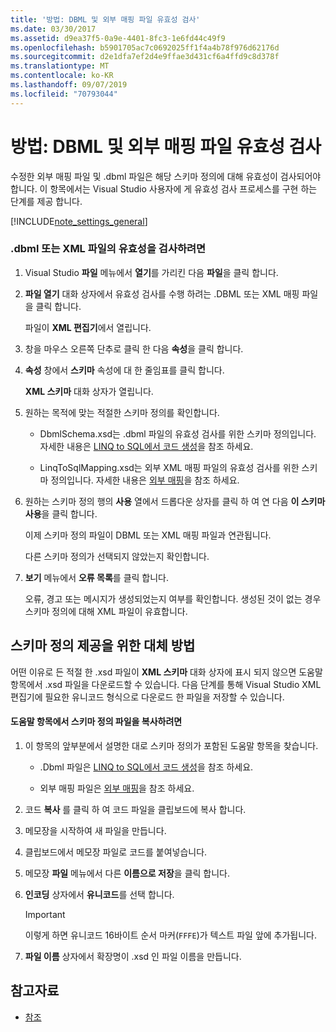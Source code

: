 ```yaml
---
title: '방법: DBML 및 외부 매핑 파일 유효성 검사'
ms.date: 03/30/2017
ms.assetid: d9ea37f5-0a9e-4401-8fc3-1e6fd44c49f9
ms.openlocfilehash: b5901705ac7c0692025ff1f4a4b78f976d62176d
ms.sourcegitcommit: d2e1dfa7ef2d4e9ffae3d431cf6a4ffd9c8d378f
ms.translationtype: MT
ms.contentlocale: ko-KR
ms.lasthandoff: 09/07/2019
ms.locfileid: "70793044"
---
```

# <a name="how-to-validate-dbml-and-external-mapping-files"></a>방법: DBML 및 외부 매핑 파일 유효성 검사

수정한 외부 매핑 파일 및 .dbml 파일은 해당 스키마 정의에 대해 유효성이 검사되어야 합니다. 이 항목에서는 Visual Studio 사용자에 게 유효성 검사 프로세스를 구현 하는 단계를 제공 합니다.

[!INCLUDE[note_settings_general](../../../../../../includes/note-settings-general-md.md)]

### <a name="to-validate-a-dbml-or-xml-file"></a>.dbml 또는 XML 파일의 유효성을 검사하려면

1. Visual Studio **파일** 메뉴에서 **열기**를 가리킨 다음 **파일**을 클릭 합니다.

2. **파일 열기** 대화 상자에서 유효성 검사를 수행 하려는 .DBML 또는 XML 매핑 파일을 클릭 합니다.

    파일이 **XML 편집기**에서 열립니다.

3. 창을 마우스 오른쪽 단추로 클릭 한 다음 **속성**을 클릭 합니다.

4. **속성** 창에서 **스키마** 속성에 대 한 줄임표를 클릭 합니다.

    **XML 스키마** 대화 상자가 열립니다.

5. 원하는 목적에 맞는 적절한 스키마 정의를 확인합니다.

    - DbmlSchema.xsd는 .dbml 파일의 유효성 검사를 위한 스키마 정의입니다. 자세한 내용은 [LINQ to SQL에서 코드 생성](code-generation-in-linq-to-sql.md)을 참조 하세요.

    - LinqToSqlMapping.xsd는 외부 XML 매핑 파일의 유효성 검사를 위한 스키마 정의입니다. 자세한 내용은 [외부 매핑](external-mapping.md)을 참조 하세요.

6. 원하는 스키마 정의 행의 **사용** 열에서 드롭다운 상자를 클릭 하 여 연 다음 **이 스키마 사용**을 클릭 합니다.

    이제 스키마 정의 파일이 DBML 또는 XML 매핑 파일과 연관됩니다.

    다른 스키마 정의가 선택되지 않았는지 확인합니다.

7. **보기** 메뉴에서 **오류 목록**를 클릭 합니다.

    오류, 경고 또는 메시지가 생성되었는지 여부를 확인합니다. 생성된 것이 없는 경우 스키마 정의에 대해 XML 파일이 유효합니다.

## <a name="alternate-method-for-supplying-schema-definition"></a>스키마 정의 제공을 위한 대체 방법

어떤 이유로 든 적절 한 .xsd 파일이 **XML 스키마** 대화 상자에 표시 되지 않으면 도움말 항목에서 .xsd 파일을 다운로드할 수 있습니다. 다음 단계를 통해 Visual Studio XML 편집기에 필요한 유니코드 형식으로 다운로드 한 파일을 저장할 수 있습니다.

#### <a name="to-copy-a-schema-definition-file-from-a-help-topic"></a>도움말 항목에서 스키마 정의 파일을 복사하려면

1. 이 항목의 앞부분에서 설명한 대로 스키마 정의가 포함된 도움말 항목을 찾습니다.

    - .Dbml 파일은 [LINQ to SQL에서 코드 생성](code-generation-in-linq-to-sql.md)을 참조 하세요.

    - 외부 매핑 파일은 [외부 매핑](external-mapping.md)을 참조 하세요.

2. 코드 **복사** 를 클릭 하 여 코드 파일을 클립보드에 복사 합니다.

3. 메모장을 시작하여 새 파일을 만듭니다.

4. 클립보드에서 메모장 파일로 코드를 붙여넣습니다.

5. 메모장 **파일** 메뉴에서 다른 **이름으로 저장**을 클릭 합니다.

6. **인코딩** 상자에서 **유니코드**를 선택 합니다.

    > [!IMPORTANT]
    > 이렇게 하면 유니코드 16바이트 순서 마커(`FFFE`)가 텍스트 파일 앞에 추가됩니다.

7. **파일 이름** 상자에서 확장명이 .xsd 인 파일 이름을 만듭니다.

## <a name="see-also"></a>참고자료

- [참조](reference.md)
